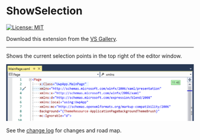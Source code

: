 # ShowSelection

[![License: MIT](https://img.shields.io/badge/License-MIT-green.svg)](LICENSE)

Download this extension from the [VS Gallery](https://visualstudiogallery.msdn.microsoft.com/[GuidFromGallery]).

---------------------------------------

Shows the current selection points in the top right of the editor window.

![Example screenshot](./art/screenshot.png)

See the [change log](CHANGELOG.md) for changes and road map.
